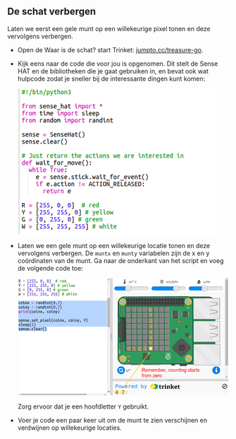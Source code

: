 ## De schat verbergen

Laten we eerst een gele munt op een willekeurige pixel tonen en deze vervolgens verbergen.

+ Open de Waar is de schat? start Trinket: <a href="http://jumpto.cc/treasure-go" target="_blank">jumpto.cc/treasure-go</a>.

+ Kijk eens naar de code die voor jou is opgenomen. Dit stelt de Sense HAT en de bibliotheken die je gaat gebruiken in, en bevat ook wat hulpcode zodat je sneller bij de interessante dingen kunt komen:
    
    ![schermafbeelding](images/treasure-starter.png)

+ Laten we een gele munt op een willekeurige locatie tonen en deze vervolgens verbergen. De `muntx` en `munty` variabelen zijn de x en y coördinaten van de munt. Ga naar de onderkant van het script en voeg de volgende code toe:
    
    ![schermafbeelding](images/treasure-coin.png)
    
    Zorg ervoor dat je een hoofdletter `Y` gebruikt.

+ Voer je code een paar keer uit om de munt te zien verschijnen en verdwijnen op willekeurige locaties.